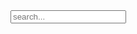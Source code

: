 <!-- "https://blog.webjeda.com/instant-jekyll-search/" -->

<!-- Html Elements for Search -->
<div id="search-container">
<input type="text" id="search-input" placeholder="search...">
<ul id="results-container"></ul>
</div>

<!-- Script pointing to search-script.js -->
<script src="{{ "/assets/js/simple-jekyll-search.min.js" | relative_url }}" type="text/javascript"></script>

<!-- Configuration -->
<script>
SimpleJekyllSearch({
  searchInput: document.getElementById('search-input'),
  resultsContainer: document.getElementById('results-container'),
  json: '{{ "/search.json" | relative_url }}'
})
</script>

